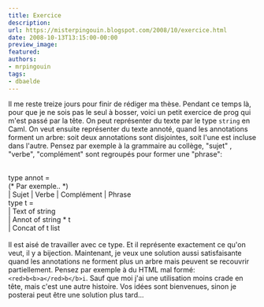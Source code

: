 ```yaml
---
title: Exercice
description:
url: https://misterpingouin.blogspot.com/2008/10/exercice.html
date: 2008-10-13T13:15:00-00:00
preview_image:
featured:
authors:
- mrpingouin
tags:
- dbaelde
---
```


Il me reste treize jours pour finir de r&eacute;diger ma th&egrave;se. Pendant ce temps l&agrave;, pour que je ne sois pas le seul &agrave; bosser, voici un petit exercice de prog qui m'est pass&eacute; par la t&ecirc;te. On peut repr&eacute;senter du texte par le type <code>string</code> en Caml. On veut ensuite repr&eacute;senter du texte annot&eacute;, quand les annotations forment un arbre: soit deux annotations sont disjointes, soit l'une est incluse dans l'autre. Pensez par exemple &agrave; la grammaire au coll&egrave;ge, &quot;sujet&quot; , &quot;verbe&quot;, &quot;compl&eacute;ment&quot; sont regroup&eacute;s pour former une &quot;phrase&quot;:<br/><br/><div class="code">type annot =<br/>  (* Par exemple.. *)<br/>  | Sujet | Verbe | Compl&eacute;ment | Phrase<br/>type t =<br/>  | Text of string<br/>  | Annot of string * t<br/>  | Concat of t list<br/></div><br/>Il est ais&eacute; de travailler avec ce type. Et il repr&eacute;sente exactement ce qu'on veut, il y a bijection. Maintenant, je veux une solution aussi satisfaisante quand les annotations ne forment plus un arbre mais peuvent se recouvrir partiellement. Pensez par exemple &agrave; du HTML mal form&eacute;: <code>&lt;red&gt;b&lt;b&gt;a&lt;/red&gt;b&lt;/b&gt;i</code>. Sauf que moi j'ai une utilisation moins crade en t&ecirc;te, mais c'est une autre histoire. Vos id&eacute;es sont bienvenues, sinon je posterai peut &ecirc;tre une solution plus tard...
